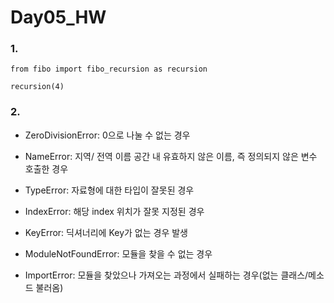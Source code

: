# Day05_HW

### 1. 

```
from fibo import fibo_recursion as recursion

recursion(4)
```



### 2.

- ZeroDivisionError: 0으로 나눌 수 없는 경우

- NameError:  지역/ 전역 이름 공간 내 유효하지 않은 이름, 즉 정의되지 않은 변수 호출한 경우
- TypeError: 자료형에 대한 타입이 잘못된 경우
- IndexError: 해당 index 위치가 잘못 지정된 경우
- KeyError: 딕셔너리에 Key가 없는 경우 발생
- ModuleNotFoundError: 모듈을 찾을 수 없는 경우
- ImportError: 모듈을 찾았으나 가져오는 과정에서 실패하는 경우(없는 클래스/메소드 불러옴)



